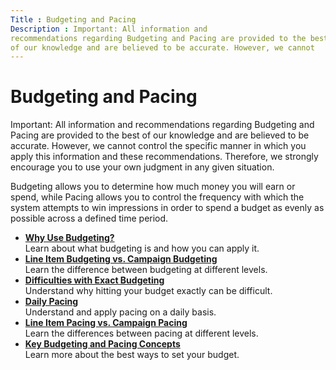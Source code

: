 ```yaml
---
Title : Budgeting and Pacing
Description : Important: All information and
recommendations regarding Budgeting and Pacing are provided to the best
of our knowledge and are believed to be accurate. However, we cannot
---
```



# Budgeting and Pacing





Important: All information and
recommendations regarding Budgeting and Pacing are provided to the best
of our knowledge and are believed to be accurate. However, we cannot
control the specific manner in which you apply this information and
these recommendations. Therefore, we strongly encourage you to use your
own judgment in any given situation.



Budgeting allows you to determine how much money you will earn or spend,
while Pacing allows you to control the frequency with which the system
attempts to win impressions in order to spend a budget as evenly as
possible across a defined time period.

- **<a href="why-use-budgeting.html" class="xref">Why Use Budgeting?</a>**  
  Learn about what budgeting is and how you can apply it.
- **<a href="line-item-budgeting-vs-campaign-budgeting.html"
  class="xref">Line Item Budgeting vs. Campaign Budgeting</a>**  
  Learn the difference between budgeting at different levels.
- **<a href="difficulties-with-exact-budgeting.html"
  class="xref">Difficulties with Exact Budgeting</a>**  
  Understand why hitting your budget exactly can be difficult.
- **<a href="daily-pacing.html" class="xref">Daily Pacing</a>**  
  Understand and apply pacing on a daily basis.
- **<a href="line-item-pacing-vs-campaign-pacing.html" class="xref">Line
  Item Pacing vs. Campaign Pacing</a>**  
  Learn the differences between pacing at different levels.
- **<a href="key-budgeting-and-pacing-concepts.html" class="xref">Key
  Budgeting and Pacing Concepts</a>**  
  Learn more about the best ways to set your budget.




